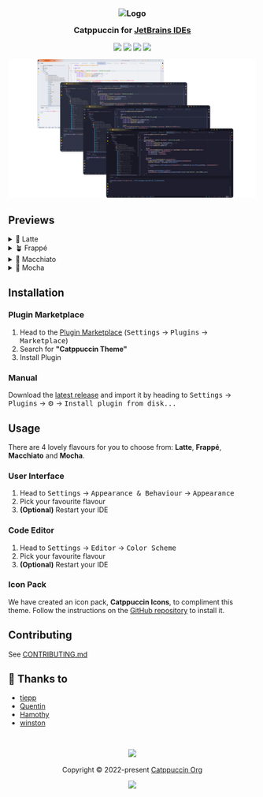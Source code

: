 <!-- Plugin description -->
<h3 align="center">
	<img src="https://raw.githubusercontent.com/catppuccin/catppuccin/main/assets/logos/exports/1544x1544_circle.png" width="100" alt="Logo"/><br/>
	<img src="https://raw.githubusercontent.com/catppuccin/catppuccin/main/assets/misc/transparent.png" height="30" width="0px"/>
	Catppuccin for <a href="https://www.jetbrains.com/">JetBrains IDEs</a>
	<img src="https://raw.githubusercontent.com/catppuccin/catppuccin/main/assets/misc/transparent.png" height="30" width="0px"/>
</h3>
<!-- Plugin description end -->
<p align="center">
    <a href="https://github.com/catppuccin/jetbrains/stargazers"><img src="https://img.shields.io/github/stars/catppuccin/jetbrains?colorA=363a4f&colorB=b7bdf8&style=for-the-badge"></a>
    <a href="https://github.com/catppuccin/jetbrains/issues"><img src="https://img.shields.io/github/issues/catppuccin/jetbrains?colorA=363a4f&colorB=f5a97f&style=for-the-badge"></a>
    <a href="https://github.com/catppuccin/jetbrains/contributors"><img src="https://img.shields.io/github/contributors/catppuccin/jetbrains?colorA=363a4f&colorB=a6da95&style=for-the-badge"></a>
    <a href="https://plugins.jetbrains.com/plugin/18682-catppuccin-theme"><img src="https://img.shields.io/jetbrains/plugin/v/18682?label=marketplace&colorA=363a4f&colorB=f5c2e7&style=for-the-badge"></a>
</p>

<p align="center">
  <img src="assets/preview.webp"/>
</p>

## Previews

<details>
<summary>🌻 Latte</summary>
<img src="assets/latte.webp"/>
</details>
<details>
<summary>🪴 Frappé</summary>
<img src="assets/frappe.webp"/>
</details>
<details>
<summary>🌺 Macchiato</summary>
<img src="assets/macchiato.webp"/>
</details>
<details>
<summary>🌿 Mocha</summary>
<img src="assets/mocha.webp"/>
</details>

## Installation

### Plugin Marketplace

1. Head to the [Plugin Marketplace](https://plugins.jetbrains.com/) (<kbd>Settings</kbd> → <kbd>Plugins</kbd> → <kbd>
   Marketplace</kbd>)
2. Search for **"Catppuccin Theme"**
3. Install Plugin

### Manual

Download the [latest release](https://github.com/catppuccin/jetbrains/releases/latest) and import it by heading to <kbd>
Settings</kbd> → <kbd>Plugins</kbd> → ⚙️ → <kbd>Install plugin from disk...</kbd>

## Usage

There are 4 lovely flavours for you to choose from: **Latte**, **Frappé**, **Macchiato** and **Mocha**.

### User Interface

1. Head to <kbd>Settings</kbd> → <kbd>Appearance & Behaviour</kbd> → <kbd>Appearance</kbd>
2. Pick your favourite flavour
3. **(Optional)** Restart your IDE

### Code Editor

1. Head to <kbd>Settings</kbd> → <kbd>Editor</kbd> → <kbd>Color Scheme</kbd>
2. Pick your favourite flavour
3. **(Optional)** Restart your IDE

### Icon Pack

We have created an icon pack, **Catppuccin Icons**, to compliment this theme. Follow the instructions on
the [GitHub repository](https://github.com/catppuccin/jetbrains-icons) to install it.

## Contributing

See [CONTRIBUTING.md](CONTRIBUTING.md)

## 💝 Thanks to

- [tiepp](https://github.com/tiepp)
- [Quentin](https://github.com/quentinguidee)
- [Hamothy](https://github.com/sgoudham)
- [winston](https://github.com/nekowinston)

&nbsp;

<p align="center"><img src="https://raw.githubusercontent.com/catppuccin/catppuccin/main/assets/footers/gray0_ctp_on_line.svg?sanitize=true" /></p>
<p align="center">Copyright &copy; 2022-present <a href="https://github.com/catppuccin" target="_blank">Catppuccin Org</a>
<p align="center"><a href="https://github.com/catppuccin/catppuccin/blob/main/LICENSE"><img src="https://img.shields.io/static/v1.svg?style=for-the-badge&label=License&message=MIT&logoColor=d9e0ee&colorA=363a4f&colorB=b7bdf8"/></a></p>
